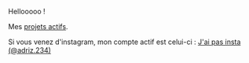 Hellooooo !

Mes [projets actifs](https://coffre.netlify.app/tags/projet).

Si vous venez d'instagram, mon compte actif est celui-ci : [J'ai pas insta (@adriz.234)](https://www.instagram.com/adriz.234/)